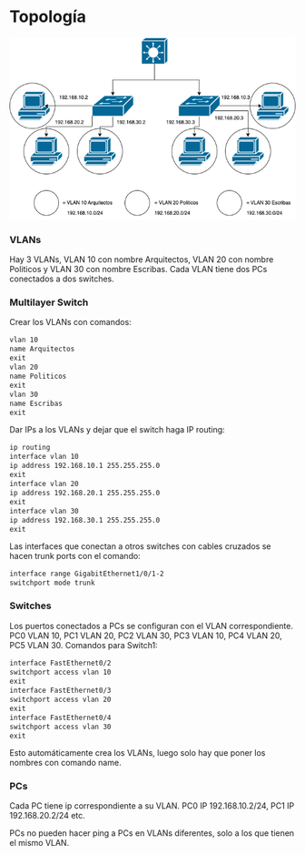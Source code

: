 # Topología

![Figura 4](/Diagramas/Figura4.png)

### VLANs

Hay 3 VLANs, VLAN 10 con nombre Arquitectos, VLAN 20 con nombre Politicos y VLAN 30 con nombre Escribas. Cada VLAN tiene dos PCs conectados a dos switches.

### Multilayer Switch

Crear los VLANs con comandos:
```
vlan 10
name Arquitectos
exit
vlan 20
name Politicos
exit
vlan 30
name Escribas
exit
```

Dar IPs a los VLANs y dejar que el switch haga IP routing:

```
ip routing
interface vlan 10
ip address 192.168.10.1 255.255.255.0
exit
interface vlan 20
ip address 192.168.20.1 255.255.255.0
exit
interface vlan 30
ip address 192.168.30.1 255.255.255.0
exit
```

Las interfaces que conectan a otros switches con cables cruzados se hacen trunk ports con el comando:

```
interface range GigabitEthernet1/0/1-2
switchport mode trunk
```

### Switches

Los puertos conectados a PCs se configuran con el VLAN correspondiente. PC0 VLAN 10, PC1 VLAN 20, PC2 VLAN 30, PC3 VLAN 10, PC4 VLAN 20, PC5 VLAN 30. Comandos para Switch1:

```
interface FastEthernet0/2
switchport access vlan 10
exit
interface FastEthernet0/3
switchport access vlan 20
exit
interface FastEthernet0/4
switchport access vlan 30
exit
```

Esto automáticamente crea los VLANs, luego solo hay que poner los nombres con comando name.

### PCs

Cada PC tiene ip correspondiente a su VLAN. PC0 IP 192.168.10.2/24, PC1 IP 192.168.20.2/24 etc.

PCs no pueden hacer ping a PCs en VLANs diferentes, solo a los que tienen el mismo VLAN.
